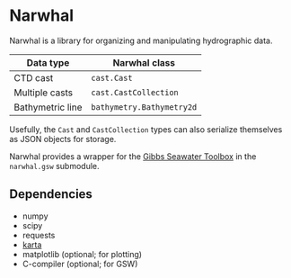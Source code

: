 # Narwhal

Narwhal is a library for organizing and manipulating hydrographic data.

|   Data type           |   Narwhal class             |
|-----------------------|-----------------------------|
|   CTD cast            |   `cast.Cast`               |
|   Multiple casts      |   `cast.CastCollection`     |
|   Bathymetric line    |   `bathymetry.Bathymetry2d` |

Usefully, the `Cast` and `CastCollection` types can also serialize themselves as
JSON objects for storage.

Narwhal provides a wrapper for the
[Gibbs Seawater Toolbox](http://www.teos-10.org/pubs/gsw/html/gsw_contents.html)
in the `narwhal.gsw` submodule.

## Dependencies
- numpy
- scipy
- requests
- [karta](https://github.com/njwilson23/karta)
- matplotlib (optional; for plotting)
- C-compiler (optional; for GSW)
